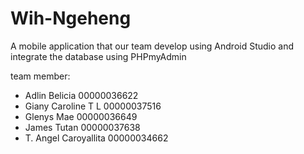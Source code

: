 # Wih-Ngeheng
A mobile application that our team develop using Android Studio and integrate the database using PHPmyAdmin

team member:
- Adlin Belicia 00000036622
- Giany Caroline T L 00000037516
- Glenys Mae 00000036649
- James Tutan 00000037638
- T. Angel Caroyallita 00000034662
